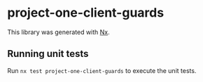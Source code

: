 # project-one-client-guards

This library was generated with [Nx](https://nx.dev).

## Running unit tests

Run `nx test project-one-client-guards` to execute the unit tests.
